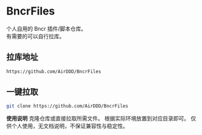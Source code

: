 # BncrFiles

个人自用的 Bncr 插件/脚本仓库。  
有需要的可以自行拉库。

## 拉库地址

```bash
https://github.com/AirDDD/BncrFiles
```


## 一键拉取

```bash
git clone https://github.com/AirDDD/BncrFiles
```

**使用说明**
克隆仓库或直接拉取所需文件。
根据实际环境放置到对应目录即可。
仅供个人使用，无文档说明，不保证兼容性与稳定性。
